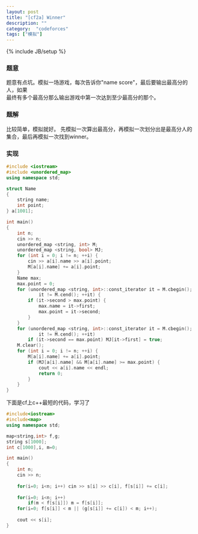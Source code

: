 ```yaml
---
layout: post
title: "[cf2a] Winner"
description: ""
category:  "codeforces"
tags: ["模拟"]
---
```

{% include JB/setup %}

### 题意
题意有点坑。模拟一场游戏，每次告诉你"name score"，最后要输出最高分的人，如果  
最终有多个最高分那么输出游戏中第一次达到至少最高分的那个。

### 题解
比较简单，模拟就好。
先模拟一次算出最高分，再模拟一次划分出是最高分人的集合，最后再模拟一次找到winner。

### 实现
```cpp
#include <iostream>
#include <unordered_map>
using namespace std;

struct Name
{
	string name;
	int point;
} a[1001];

int main()
{
	int n;
	cin >> n;
	unordered_map <string, int> M;
	unordered_map <string, bool> MJ;
	for (int i = 0; i != n; ++i) {
		cin >> a[i].name >> a[i].point;
		M[a[i].name] += a[i].point;
	}
	Name max;
	max.point = 0;
	for (unordered_map <string, int>::const_iterator it = M.cbegin();
			it != M.cend(); ++it) {
		if (it->second > max.point) {
			max.name = it->first;
			max.point = it->second;
		}
	}
	for (unordered_map <string, int>::const_iterator it = M.cbegin();
			it != M.cend(); ++it)
		if (it->second == max.point) MJ[it->first] = true;
	M.clear();
	for (int i = 0; i != n; ++i) {
		M[a[i].name] += a[i].point;
		if (MJ[a[i].name] && M[a[i].name] >= max.point) {
			cout << a[i].name << endl;
			return 0;
		}
	}
}

```

下面是cf上c++最短的代码，学习了
```cpp
#include<iostream>
#include<map>
using namespace std;

map<string,int> f,g;
string s[1000];
int c[1000],i, m=0;

int main()
{
	int n;
	cin >> n;
	
	for(i=0; i<n; i++) cin >> s[i] >> c[i], f[s[i]] += c[i];
	
	for(i=0; i<n; i++)
		if(m < f[s[i]]) m = f[s[i]];
	for(i=0; f[s[i]] < m || (g[s[i]] += c[i]) < m; i++);
	
	cout << s[i];
}

```

